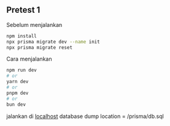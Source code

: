 

## Pretest 1



Sebelum menjalankan

```bash
npm install
npx prisma migrate dev --name init
npx prisma migrate reset

```

Cara menjalankan

```bash
npm run dev
# or
yarn dev
# or
pnpm dev
# or
bun dev
```

jalankan di [localhost](http://localhost:3000/)
database dump location = /prisma/db.sql
